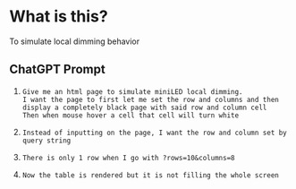 # What is this?
To simulate local dimming behavior

## ChatGPT Prompt

1. ```
   Give me an html page to simulate miniLED local dimming.
   I want the page to first let me set the row and columns and then display a completely black page with said row and column cell
   Then when mouse hover a cell that cell will turn white
   ```
   
2. ```
   Instead of inputting on the page, I want the row and column set by query string
   ```

3. ```
   There is only 1 row when I go with ?rows=10&columns=8
   ```

4. ```
   Now the table is rendered but it is not filling the whole screen
   ```